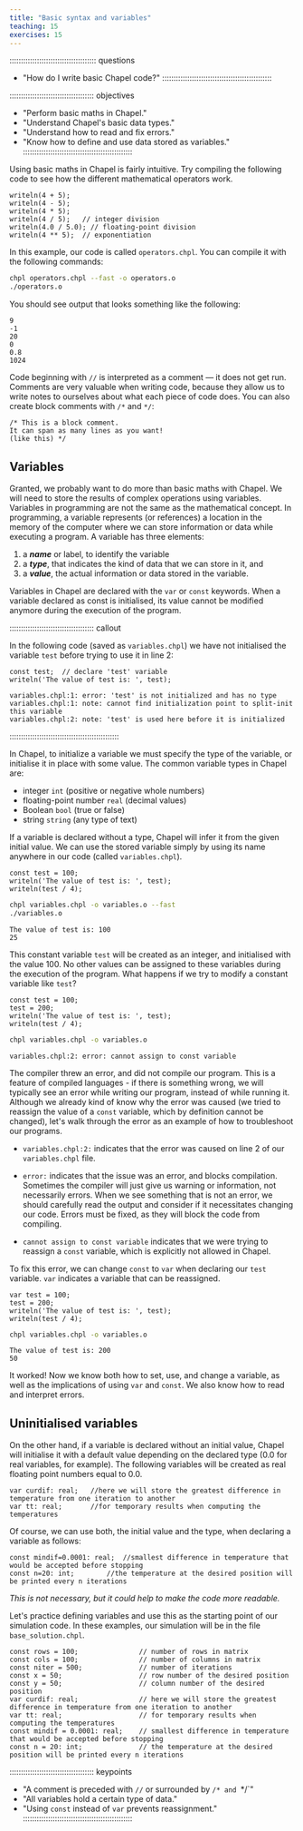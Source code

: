 ```yaml
---
title: "Basic syntax and variables"
teaching: 15
exercises: 15
---
```


:::::::::::::::::::::::::::::::::::::: questions
- "How do I write basic Chapel code?"
::::::::::::::::::::::::::::::::::::::::::::::::

::::::::::::::::::::::::::::::::::::: objectives
- "Perform basic maths in Chapel."
- "Understand Chapel's basic data types."
- "Understand how to read and fix errors."
- "Know how to define and use data stored as variables."
::::::::::::::::::::::::::::::::::::::::::::::::

Using basic maths in Chapel is fairly intuitive. Try compiling the following code to see
how the different mathematical operators work.

```chpl
writeln(4 + 5);
writeln(4 - 5);
writeln(4 * 5);
writeln(4 / 5);   // integer division
writeln(4.0 / 5.0); // floating-point division
writeln(4 ** 5);  // exponentiation
```

In this example, our code is called `operators.chpl`. You can compile it with the following commands:

```bash
chpl operators.chpl --fast -o operators.o
./operators.o
```

You should see output that looks something like the following:

```output
9
-1
20
0
0.8
1024
```

Code beginning with `//` is interpreted as a comment &mdash; it does not get run. Comments are very valuable
when writing code, because they allow us to write notes to ourselves about what each piece of code does. You
can also create block comments with `/*` and `*/`:

```chpl
/* This is a block comment.
It can span as many lines as you want!
(like this) */
```

## Variables

Granted, we probably want to do more than basic maths with Chapel. We will need to store the results of
complex operations using variables. Variables in programming are not the same as the mathematical concept. In
programming, a variable represents (or references) a location in the memory of the computer where we can store information or
data while executing a program. A variable has three elements:

1. a **_name_** or label, to identify the variable 
2. a **_type_**, that indicates the kind of data that we can store in it, and
3. a **_value_**, the actual information or data stored in the variable.

Variables in Chapel are declared with the `var` or `const` keywords. When a variable declared as const is
initialised, its value cannot be modified anymore during the execution of the program.



::::::::::::::::::::::::::::::::::::: callout

In the following code (saved as `variables.chpl`) we have not initialised the variable `test` before trying to
use it in line 2:

```chpl
const test;  // declare 'test' variable
writeln('The value of test is: ', test);
```
```error
variables.chpl:1: error: 'test' is not initialized and has no type
variables.chpl:1: note: cannot find initialization point to split-init this variable
variables.chpl:2: note: 'test' is used here before it is initialized
```

::::::::::::::::::::::::::::::::::::::::::::::::



In Chapel, to initialize a variable we must specify the type of the variable, or initialise it in place with some
value. The common variable types in Chapel are:

* integer `int` (positive or negative whole numbers)
* floating-point number `real` (decimal values)
* Boolean `bool`  (true or false)
* string `string` (any type of text)

If a variable is declared without a type, Chapel will infer it from the given
initial value. We can use the stored variable simply by using its name anywhere
in our code (called `variables.chpl`).

```chpl
const test = 100;
writeln('The value of test is: ', test);
writeln(test / 4);
```

```bash
chpl variables.chpl -o variables.o --fast
./variables.o
```

```output
The value of test is: 100
25
```

This constant variable `test` will be created as an integer, and initialised with the value 100. No other
values can be assigned to these variables during the execution of the program. What happens if we try to
modify a constant variable like `test`?

```chpl
const test = 100;
test = 200;
writeln('The value of test is: ', test);
writeln(test / 4);
```

```bash
chpl variables.chpl -o variables.o
```

```error
variables.chpl:2: error: cannot assign to const variable
```

The compiler threw an error, and did not compile our program. This is a feature of compiled languages - if
there is something wrong, we will typically see an error while writing our program, instead of while running
it. Although we already kind of know why the error was caused (we tried to reassign the value of a `const`
variable, which by definition cannot be changed), let's walk through the error as an example of how to
troubleshoot our programs.

* `variables.chpl:2:` indicates that the error was caused on line 2 of our `variables.chpl` file.

* `error:` indicates that the issue was an error, and blocks compilation.  Sometimes the compiler will just
  give us warning or information, not necessarily errors. When we see something that is not an error, we
  should carefully read the output and consider if it necessitates changing our code.  Errors must be fixed,
  as they will block the code from compiling.

* `cannot assign to const variable` indicates that we were trying to reassign a `const` variable, which is
  explicitly not allowed in Chapel.

To fix this error, we can change `const` to `var` when declaring our `test` variable. `var` indicates a
variable that can be reassigned.

```chpl
var test = 100;
test = 200;
writeln('The value of test is: ', test);
writeln(test / 4);
```

```bash
chpl variables.chpl -o variables.o
```

```output
The value of test is: 200
50
```

It worked! Now we know both how to set, use, and change a variable, as well as the implications of using `var`
and `const`. We also know how to read and interpret errors.

## Uninitialised variables

On the other hand, if a variable is declared without an initial value, Chapel will initialise it with a
default value depending on the declared type (0.0 for real variables, for example). The following variables
will be created as real floating point numbers equal to 0.0.

```chpl
var curdif: real;	//here we will store the greatest difference in temperature from one iteration to another 
var tt: real;		//for temporary results when computing the temperatures
```

Of course, we can use both, the initial value and the type, when declaring a variable as follows:

```chpl
const mindif=0.0001: real;	//smallest difference in temperature that would be accepted before stopping
const n=20: int;		//the temperature at the desired position will be printed every n iterations
```

*This is not necessary, but it could help to make the code more readable.*


Let's practice defining variables and use this as the starting point of our simulation code. In these
examples, our simulation will be in the file `base_solution.chpl`.

```chpl
const rows = 100;               // number of rows in matrix
const cols = 100;               // number of columns in matrix
const niter = 500;              // number of iterations
const x = 50;                   // row number of the desired position
const y = 50;                   // column number of the desired position
var curdif: real;               // here we will store the greatest difference in temperature from one iteration to another 
var tt: real;                   // for temporary results when computing the temperatures
const mindif = 0.0001: real;    // smallest difference in temperature that would be accepted before stopping
const n = 20: int;              // the temperature at the desired position will be printed every n iterations
```

::::::::::::::::::::::::::::::::::::: keypoints
- "A comment is preceded with `//` or surrounded by `/* and `*/`"
- "All variables hold a certain type of data."
- "Using `const` instead of `var` prevents reassignment."
::::::::::::::::::::::::::::::::::::::::::::::::
